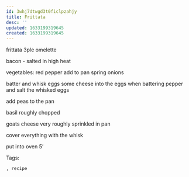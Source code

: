 ```yaml
---
id: 3whj7dtwgd3t0ficlpzahjy
title: Frittata
desc: ''
updated: 1633199319645
created: 1633199319645
---
```


frittata
3ple omelette

bacon - salted in high heat

vegetables:
red pepper add to pan
spring onions

batter and whisk eggs
some cheese into the eggs when battering
pepper and salt the whisked eggs

add peas to the pan

basil roughly chopped

goats cheese very roughly sprinkled in pan

cover everything with the whisk

put into oven 5’

Tags:
  
    , recipe
